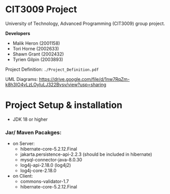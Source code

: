 # CIT3009 Project
University of Technology, Advanced Programming (CIT3009) group project.

**Developers**
- Malik Heron (2001158)
- Tori Horne (2002633)
- Shawn Grant (2002432)
- Tyrien Gilpin (2003893)

Project Definition: `./Project_Definition.pdf`

UML Diagrams: https://drive.google.com/file/d/1nw7RqZm-k8h3IO4vLzLOyIuLJ322Bvsv/view?usp=sharing

# Project Setup & installation

- JDK 18 or higher
### Jar/ Maven Pacakges:
- on Server:
    - hibernate-core-5.2.12.Final
    - jakarta.persistence-api-2.2.3 (should be included in hibernate)
    - mysql-connector-java-8.0.30
    - log4j-api-2.18.0 (log4j2)
    - log4j-core-2.18.0
- on Client:
    - commons-validator-1.7
    - hibernate-core-5.2.12.Final
